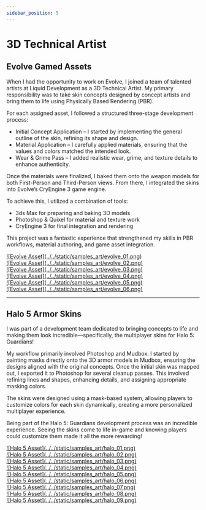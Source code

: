 ```yaml
---
sidebar_position: 5
---
```


# 3D Technical Artist

## Evolve Gamed Assets

When I had the opportunity to work on Evolve, I joined a team of talented artists at Liquid Development as a 3D Technical Artist. My primary responsibility was to take skin concepts designed by concept artists and bring them to life using Physically Based Rendering (PBR).

For each assigned asset, I followed a structured three-stage development process:

- Initial Concept Application – I started by implementing the general outline of the skin, refining its shape and design.
- Material Application – I carefully applied materials, ensuring that the values and colors matched the intended look.
- Wear & Grime Pass – I added realistic wear, grime, and texture details to enhance authenticity.

Once the materials were finalized, I baked them onto the weapon models for both First-Person and Third-Person views. From there, I integrated the skins into Evolve’s CryEngine 3 game engine.

To achieve this, I utilized a combination of tools:

- 3ds Max for preparing and baking 3D models
- Photoshop & Quixel for material and texture work
- CryEngine 3 for final integration and rendering

This project was a fantastic experience that strengthened my skills in PBR workflows, material authoring, and game asset integration.

<div class="responsive">
<div class="gallery"><a target="_blank" href="../../static/samples_art/evolve_01.png">![Evolve Asset](../../static/samples_art/evolve_01.png)</a></div>
<div class="gallery"><a target="_blank" href="../../static/samples_art/evolve_02.png">![Evolve Asset](../../static/samples_art/evolve_02.png)</a></div>
<div class="gallery"><a target="_blank" href="../../static/samples_art/evolve_03.png">![Evolve Asset](../../static/samples_art/evolve_03.png)</a></div>
<div class="gallery"><a target="_blank" href="../../static/samples_art/evolve_04.png">![Evolve Asset](../../static/samples_art/evolve_04.png)</a></div>
<div class="gallery"><a target="_blank" href="../../static/samples_art/evolve_05.png">![Evolve Asset](../../static/samples_art/evolve_05.png)</a></div>
<div class="gallery"><a target="_blank" href="../../static/samples_art/evolve_06.png">![Evolve Asset](../../static/samples_art/evolve_06.png)</a></div>
</div>

---

## Halo 5 Armor Skins

I was part of a development team dedicated to bringing concepts to life and making them look incredible—specifically, the multiplayer skins for Halo 5: Guardians!

My workflow primarily involved Photoshop and Mudbox. I started by painting masks directly onto the 3D armor models in Mudbox, ensuring the designs aligned with the original concepts. Once the initial skin was mapped out, I exported it to Photoshop for several cleanup passes. This involved refining lines and shapes, enhancing details, and assigning appropriate masking colors.

The skins were designed using a mask-based system, allowing players to customize colors for each skin dynamically, creating a more personalized multiplayer experience.

Being part of the Halo 5: Guardians development process was an incredible experience. Seeing the skins come to life in-game and knowing players could customize them made it all the more rewarding!

<div class="responsive">
<div class="gallery"><a target="_blank" href="../../static/samples_art/halo_01.png">![Halo 5 Asset](../../static/samples_art/halo_01.png)</a></div>
<div class="gallery"><a target="_blank" href="../../static/samples_art/halo_02.png">![Halo 5 Asset](../../static/samples_art/halo_02.png)</a></div>
<div class="gallery"><a target="_blank" href="../../static/samples_art/halo_03.png">![Halo 5 Asset](../../static/samples_art/halo_03.png)</a></div>
<div class="gallery"><a target="_blank" href="../../static/samples_art/halo_04.png">![Halo 5 Asset](../../static/samples_art/halo_04.png)</a></div>
<div class="gallery"><a target="_blank" href="../../static/samples_art/halo_05.png">![Halo 5 Asset](../../static/samples_art/halo_05.png)</a></div>
<div class="gallery"><a target="_blank" href="../../static/samples_art/halo_06.png">![Halo 5 Asset](../../static/samples_art/halo_06.png)</a></div>
<div class="gallery"><a target="_blank" href="../../static/samples_art/halo_07.png">![Halo 5 Asset](../../static/samples_art/halo_07.png)</a></div>
<div class="gallery"><a target="_blank" href="../../static/samples_art/halo_08.png">![Halo 5 Asset](../../static/samples_art/halo_08.png)</a></div>
<div class="gallery"><a target="_blank" href="../../static/samples_art/halo_09.png">![Halo 5 Asset](../../static/samples_art/halo_09.png)</a></div>
</div>
